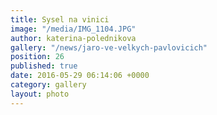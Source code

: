 ```yaml
---
title: Sysel na vinici
image: "/media/IMG_1104.JPG"
author: katerina-polednikova
gallery: "/news/jaro-ve-velkych-pavlovicich"
position: 26
published: true
date: 2016-05-29 06:14:06 +0000
category: gallery
layout: photo
---
```

